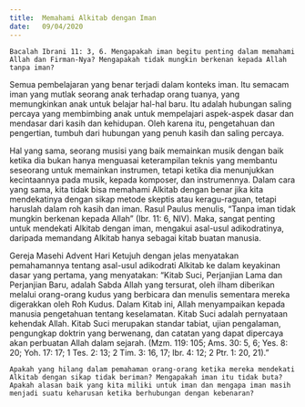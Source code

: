 ```yaml
---
title:  Memahami Alkitab dengan Iman
date:   09/04/2020
---
```


`Bacalah Ibrani 11: 3, 6. Mengapakah iman begitu penting dalam memahami Allah dan Firman-Nya? Mengapakah tidak mungkin berkenan kepada Allah tanpa iman?` 

Semua pembelajaran yang benar terjadi dalam konteks iman. Itu semacam iman yang mutlak seorang anak terhadap orang tuanya, yang memungkinkan anak untuk belajar hal-hal baru. Itu adalah hubungan saling percaya yang membimbing anak untuk mempelajari aspek-aspek dasar dan mendasar dari kasih dan kehidupan. Oleh karena itu, pengetahuan dan pengertian, tumbuh dari hubungan yang penuh kasih dan saling percaya. 

Hal yang sama, seorang musisi yang baik memainkan musik dengan baik ketika dia bukan hanya menguasai keterampilan teknis yang membantu seseorang untuk memainkan instrumen, tetapi ketika dia menunjukkan kecintaannya pada musik, kepada komposer, dan instrumennya. Dalam cara yang sama, kita tidak bisa memahami Alkitab dengan benar jika kita mendekatinya dengan sikap metode skeptis atau keragu-raguan, tetapi haruslah dalam roh kasih dan iman. Rasul Paulus menulis, “Tanpa iman tidak mungkin berkenan kepada Allah” (Ibr. 11: 6, NIV). Maka, sangat penting untuk mendekati Alkitab dengan iman, mengakui asal-usul adikodratinya, daripada memandang Alkitab hanya sebagai kitab buatan manusia. 

Gereja Masehi Advent Hari Ketujuh dengan jelas menyatakan pemahamannya tentang asal-usul adikodrati Alkitab ke dalam keyakinan dasar yang pertama, yang menyatakan: “Kitab Suci, Perjanjian Lama dan Perjanjian Baru, adalah Sabda Allah yang tersurat, oleh ilham diberikan melalui orang-orang kudus yang berbicara dan menulis sementara mereka digerakkan oleh Roh Kudus. Dalam Kitab ini, Allah menyampaikan kepada manusia pengetahuan tentang keselamatan. Kitab Suci adalah pernyataan kehendak Allah. Kitab Suci merupakan standar tabiat, ujian pengalaman, pengungkap doktrin yang berwenang, dan catatan yang dapat dipercaya akan perbuatan Allah dalam sejarah. (Mzm. 119: 105; Ams. 30: 5, 6; Yes. 8: 20; Yoh. 17: 17; 1 Tes. 2: 13; 2 Tim. 3: 16, 17; Ibr. 4: 12; 2 Ptr. 1: 20, 21).” 

`Apakah yang hilang dalam pemahaman orang-orang ketika mereka mendekati Alkitab dengan sikap tidak beriman? Mengapakah iman itu tidak buta? Apakah alasan baik yang kita miliki untuk iman dan mengapa iman masih menjadi suatu keharusan ketika berhubungan dengan kebenaran?`